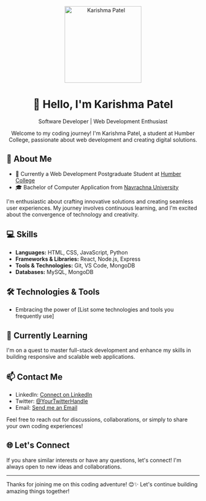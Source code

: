 <!-- Header -->
<p align="center">
  <img src="your-profile-image-url" alt="Karishma Patel" width="200" height="200">
</p>
<h1 align="center">🚀 Hello, I'm Karishma Patel</h1>
<p align="center">Software Developer | Web Development Enthusiast</p>

<!-- Bio -->
<p align="center">
  Welcome to my coding journey! I'm Karishma Patel, a student at Humber College, passionate about web development and creating digital solutions.
</p>

<!-- About Me -->
## 🌟 About Me

- 💼 Currently a Web Development Postgraduate Student at [Humber College](https://humber.ca/)
- 🎓 Bachelor of Computer Application from [Navrachna University](Your-University-Link)

I'm enthusiastic about crafting innovative solutions and creating seamless user experiences. My journey involves continuous learning, and I'm excited about the convergence of technology and creativity.

<!-- Skills -->
## 💻 Skills

- **Languages:** HTML, CSS, JavaScript, Python
- **Frameworks & Libraries:** React, Node.js, Express
- **Tools & Technologies:** Git, VS Code, MongoDB
- **Databases:** MySQL, MongoDB

<!-- Technologies & Tools -->
## 🛠️ Technologies & Tools

- Embracing the power of [List some technologies and tools you frequently use]

<!-- Currently Learning -->
## 🌱 Currently Learning

I'm on a quest to master full-stack development and enhance my skills in building responsive and scalable web applications.

<!-- Contact -->
## 📫 Contact Me

- LinkedIn: [Connect on LinkedIn](link-to-your-linkedin)
- Twitter: [@YourTwitterHandle](link-to-your-twitter)
- Email: [Send me an Email](mailto:you@example.com)

Feel free to reach out for discussions, collaborations, or simply to share your own coding experiences!

<!-- Let's Connect -->
## 🌐 Let's Connect

If you share similar interests or have any questions, let's connect! I'm always open to new ideas and collaborations.

---

Thanks for joining me on this coding adventure! 😊✨ Let's continue building amazing things together!
